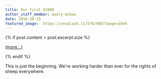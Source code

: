 ```yaml
---
title: Our first $1000
author_staff_member: wooly-mcbaa
date: 2016-10-15
featured_image:  https://unsplash.it/570/400?image=1044
---
```

{% if post.content > post.excerpt.size %}
<p><a href="{{ 2016-10-15-1000.md }}">(more...)</a></p>
{% endif %}

This is just the beginning. We're working harder than ever for the rights of sheep everywhere.